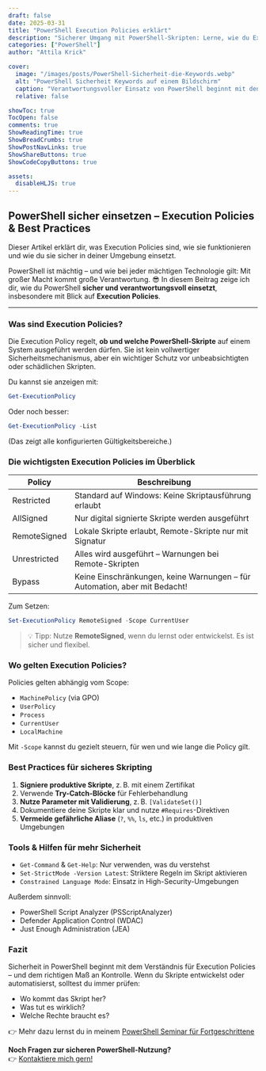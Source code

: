 ```yaml
---
draft: false
date: 2025-03-31
title: "PowerShell Execution Policies erklärt"
description: "Sicherer Umgang mit PowerShell-Skripten: Lerne, wie du Execution Policies nutzt, Risiken minimierst und Skripte verantwortungsvoll ausführst."
categories: ["PowerShell"]
author: "Attila Krick"

cover:
  image: "/images/posts/PowerShell-Sicherheit-die-Keywords.webp"
  alt: "PowerShell Sicherheit Keywords auf einem Bildschirm"
  caption: "Verantwortungsvoller Einsatz von PowerShell beginnt mit den richtigen Policies"
  relative: false

showToc: true
TocOpen: false
comments: true
ShowReadingTime: true
ShowBreadCrumbs: true
ShowPostNavLinks: true
ShowShareButtons: true
ShowCodeCopyButtons: true

assets:
  disableHLJS: true
---
```


## PowerShell sicher einsetzen – Execution Policies & Best Practices

Dieser Artikel erklärt dir, was Execution Policies sind, wie sie funktionieren und wie du sie sicher in deiner Umgebung einsetzt.

PowerShell ist mächtig – und wie bei jeder mächtigen Technologie gilt: Mit großer Macht kommt große Verantwortung. 😎 In diesem Beitrag zeige ich dir, wie du PowerShell **sicher und verantwortungsvoll einsetzt**, insbesondere mit Blick auf **Execution Policies**.

---

### Was sind Execution Policies?

Die Execution Policy regelt, **ob und welche PowerShell-Skripte** auf einem System ausgeführt werden dürfen. Sie ist kein vollwertiger Sicherheitsmechanismus, aber ein wichtiger Schutz vor unbeabsichtigten oder schädlichen Skripten.

Du kannst sie anzeigen mit:

```powershell
Get-ExecutionPolicy
```

Oder noch besser:

```powershell
Get-ExecutionPolicy -List
```

(Das zeigt alle konfigurierten Gültigkeitsbereiche.)

### Die wichtigsten Execution Policies im Überblick

| Policy         | Beschreibung                                                                 |
|----------------|------------------------------------------------------------------------------|
| Restricted     | Standard auf Windows: Keine Skriptausführung erlaubt                         |
| AllSigned      | Nur digital signierte Skripte werden ausgeführt                              |
| RemoteSigned   | Lokale Skripte erlaubt, Remote-Skripte nur mit Signatur                      |
| Unrestricted   | Alles wird ausgeführt – Warnungen bei Remote-Skripten                        |
| Bypass         | Keine Einschränkungen, keine Warnungen – für Automation, aber mit Bedacht!   |

Zum Setzen:

```powershell
Set-ExecutionPolicy RemoteSigned -Scope CurrentUser
```

> 💡 Tipp: Nutze **RemoteSigned**, wenn du lernst oder entwickelst. Es ist sicher und flexibel.

### Wo gelten Execution Policies?

Policies gelten abhängig vom Scope:

- `MachinePolicy` (via GPO)
- `UserPolicy`
- `Process`
- `CurrentUser`
- `LocalMachine`

Mit `-Scope` kannst du gezielt steuern, für wen und wie lange die Policy gilt.

### Best Practices für sicheres Skripting

1. **Signiere produktive Skripte**, z. B. mit einem Zertifikat
2. Verwende **Try-Catch-Blöcke** für Fehlerbehandlung
3. **Nutze Parameter mit Validierung**, z. B. `[ValidateSet()]`
4. Dokumentiere deine Skripte klar und nutze `#Requires`-Direktiven
5. **Vermeide gefährliche Aliase** (`?`, `%%`, `ls`, etc.) in produktiven Umgebungen

### Tools & Hilfen für mehr Sicherheit

- `Get-Command` & `Get-Help`: Nur verwenden, was du verstehst
- `Set-StrictMode -Version Latest`: Striktere Regeln im Skript aktivieren
- `Constrained Language Mode`: Einsatz in High-Security-Umgebungen

Außerdem sinnvoll:

- PowerShell Script Analyzer (PSScriptAnalyzer)
- Defender Application Control (WDAC)
- Just Enough Administration (JEA)

### Fazit

Sicherheit in PowerShell beginnt mit dem Verständnis für Execution Policies – und dem richtigen Maß an Kontrolle.
Wenn du Skripte entwickelst oder automatisierst, solltest du immer prüfen:

- Wo kommt das Skript her?
- Was tut es wirklich?
- Welche Rechte braucht es?

👉 Mehr dazu lernst du in meinem [PowerShell Seminar für Fortgeschrittene](https://attilakrick.com/powershell/powershell-seminare/)

**Noch Fragen zur sicheren PowerShell-Nutzung?**  
👉 [Kontaktiere mich gern!](https://attilakrick.com/kontakt)
